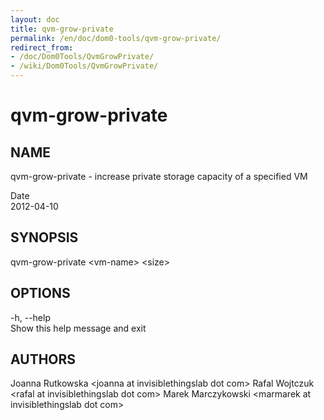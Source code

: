 ```yaml
---
layout: doc
title: qvm-grow-private
permalink: /en/doc/dom0-tools/qvm-grow-private/
redirect_from:
- /doc/Dom0Tools/QvmGrowPrivate/
- /wiki/Dom0Tools/QvmGrowPrivate/
---
```


qvm-grow-private
================

NAME
----

qvm-grow-private - increase private storage capacity of a specified VM

Date  
2012-04-10

SYNOPSIS
--------

qvm-grow-private \<vm-name\> \<size\>

OPTIONS
-------

-h, --help  
Show this help message and exit

AUTHORS
-------

Joanna Rutkowska \<joanna at invisiblethingslab dot com\>
Rafal Wojtczuk \<rafal at invisiblethingslab dot com\>
Marek Marczykowski \<marmarek at invisiblethingslab dot com\>
